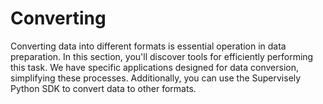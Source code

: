 # Converting

Converting data into different formats is essential operation in data preparation. In this section, you'll discover tools for efficiently performing this task. We have specific applications designed for data conversion, simplifying these processes. Additionally, you can use the Supervisely Python SDK to convert data to other formats.
